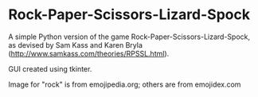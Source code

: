 # Rock-Paper-Scissors-Lizard-Spock
 
 A simple Python version of the game Rock-Paper-Scissors-Lizard-Spock, as devised by Sam Kass and Karen Bryla (http://www.samkass.com/theories/RPSSL.html).

 GUI created using tkinter.

 Image for "rock" is from emojipedia.org; others are from emojidex.com

